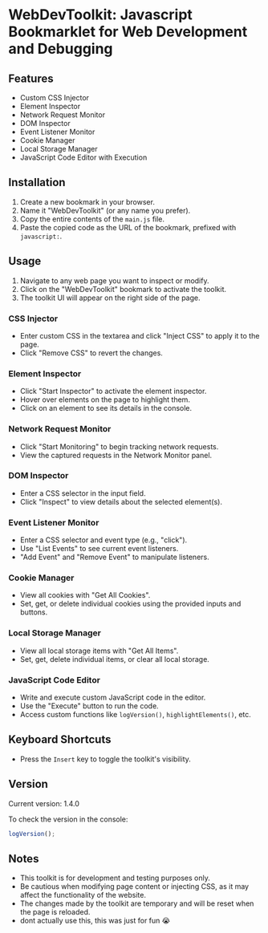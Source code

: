 # WebDevToolkit: Javascript Bookmarklet for Web Development and Debugging


## Features

- Custom CSS Injector
- Element Inspector
- Network Request Monitor
- DOM Inspector
- Event Listener Monitor
- Cookie Manager
- Local Storage Manager
- JavaScript Code Editor with Execution

## Installation

1. Create a new bookmark in your browser.
2. Name it "WebDevToolkit" (or any name you prefer).
3. Copy the entire contents of the `main.js` file.
4. Paste the copied code as the URL of the bookmark, prefixed with `javascript:`.

## Usage

1. Navigate to any web page you want to inspect or modify.
2. Click on the "WebDevToolkit" bookmark to activate the toolkit.
3. The toolkit UI will appear on the right side of the page.

### CSS Injector
- Enter custom CSS in the textarea and click "Inject CSS" to apply it to the page.
- Click "Remove CSS" to revert the changes.

### Element Inspector
- Click "Start Inspector" to activate the element inspector.
- Hover over elements on the page to highlight them.
- Click on an element to see its details in the console.

### Network Request Monitor
- Click "Start Monitoring" to begin tracking network requests.
- View the captured requests in the Network Monitor panel.

### DOM Inspector
- Enter a CSS selector in the input field.
- Click "Inspect" to view details about the selected element(s).

### Event Listener Monitor
- Enter a CSS selector and event type (e.g., "click").
- Use "List Events" to see current event listeners.
- "Add Event" and "Remove Event" to manipulate listeners.

### Cookie Manager
- View all cookies with "Get All Cookies".
- Set, get, or delete individual cookies using the provided inputs and buttons.

### Local Storage Manager
- View all local storage items with "Get All Items".
- Set, get, delete individual items, or clear all local storage.

### JavaScript Code Editor
- Write and execute custom JavaScript code in the editor.
- Use the "Execute" button to run the code.
- Access custom functions like `logVersion()`, `highlightElements()`, etc.

## Keyboard Shortcuts

- Press the `Insert` key to toggle the toolkit's visibility.

## Version

Current version: 1.4.0

To check the version in the console:
```javascript
logVersion();
```
## Notes

- This toolkit is for development and testing purposes only.
- Be cautious when modifying page content or injecting CSS, as it may affect the functionality of the website.
- The changes made by the toolkit are temporary and will be reset when the page is reloaded.
- dont actually use this, this was just for fun 😭


